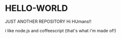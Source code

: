 # HELLO-WORLD
JUST ANOTHER REPOSITORY
Hi HUmans!!

i like node.js and coffeescript (that's what i'm made of!)
